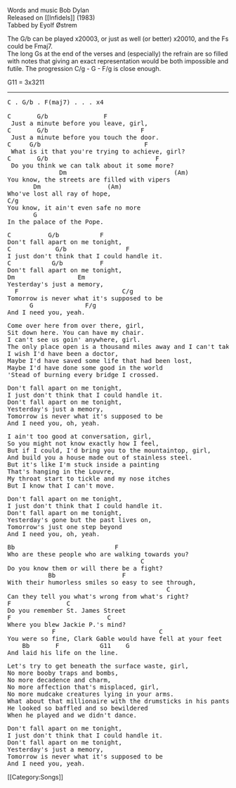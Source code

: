 Words and music Bob Dylan<br>
Released on [[Infidels]] (1983)<br>
Tabbed by Eyolf Østrem

The G/b can be played x20003, or just as well (or better) x20010, and
the Fs could be Fmaj7.<br>
The long Gs at the end of the verses and (especially) the refrain are
so filled with notes that giving an exact representation would be both
impossible and futile. The progression C/g - G - F/g is close enough.

G11 = 3x3211

----
<pre class="verse">
C . G/b . F(maj7) . . . x4

C       G/b               F
 Just a minute before you leave, girl,
C       G/b                         F
 Just a minute before you touch the door.
C     G/b                            F
 What is it that you're trying to achieve, girl?
C       G/b                             F
 Do you think we can talk about it some more?
              Dm                             (Am)
You know, the streets are filled with vipers
       Dm                  (Am)
Who've lost all ray of hope,
C/g
You know, it ain't even safe no more
       G
In the palace of the Pope.
</pre>
<pre class="refrain">
C          G/b           F
Don't fall apart on me tonight,
C            G/b                F
I just don't think that I could handle it.
C           G/b          F
Don't fall apart on me tonight,
Dm                 Em
Yesterday's just a memory,
  F                            C/g
Tomorrow is never what it's supposed to be
      G              F/g
And I need you, yeah.
</pre>
<pre class="verse">
Come over here from over there, girl,
Sit down here. You can have my chair.
I can't see us goin' anywhere, girl.
The only place open is a thousand miles away and I can't take you there.
I wish I'd have been a doctor,
Maybe I'd have saved some life that had been lost,
Maybe I'd have done some good in the world
'Stead of burning every bridge I crossed.
</pre>
<pre class="refrain">
Don't fall apart on me tonight,
I just don't think that I could handle it.
Don't fall apart on me tonight,
Yesterday's just a memory,
Tomorrow is never what it's supposed to be
And I need you, oh, yeah.
</pre>
<pre class="verse">
I ain't too good at conversation, girl,
So you might not know exactly how I feel,
But if I could, I'd bring you to the mountaintop, girl,
And build you a house made out of stainless steel.
But it's like I'm stuck inside a painting
That's hanging in the Louvre,
My throat start to tickle and my nose itches
But I know that I can't move.
</pre>
<pre class="refrain">
Don't fall apart on me tonight,
I just don't think that I could handle it.
Don't fall apart on me tonight,
Yesterday's gone but the past lives on,
Tomorrow's just one step beyond
And I need you, oh, yeah.
</pre>

<pre class="bridge2">
Bb                           F
Who are these people who are walking towards you?
                                    C
Do you know them or will there be a fight?
           Bb                  F
With their humorless smiles so easy to see through,
                                           C
Can they tell you what's wrong from what's right?
F               C
Do you remember St. James Street
F                          C
Where you blew Jackie P.'s mind?
            F                            C
You were so fine, Clark Gable would have fell at your feet
    Bb       F           G11    G
And laid his life on the line.
</pre>

<pre class="verse">
Let's try to get beneath the surface waste, girl,
No more booby traps and bombs,
No more decadence and charm,
No more affection that's misplaced, girl,
No more mudcake creatures lying in your arms.
What about that millionaire with the drumsticks in his pants?
He looked so baffled and so bewildered
When he played and we didn't dance.
</pre>
<pre class="refrain">
Don't fall apart on me tonight,
I just don't think that I could handle it.
Don't fall apart on me tonight,
Yesterday's just a memory,
Tomorrow is never what it's supposed to be
And I need you, yeah.
</pre>

[[Category:Songs]]